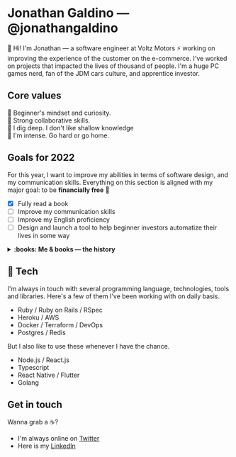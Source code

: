 # Jonathan Galdino — @jonathangaldino

👋 Hi! I'm Jonathan — a software engineer at Voltz Motors ⚡ working on improving the experience of the customer on the e-commerce. I've worked on projects that impacted the lives of thousand of people. I'm a huge PC games nerd, fan of the JDM cars culture, and apprentice investor.

## Core values
:green_apple: Beginner's mindset and curiosity.  
:dancers: Strong collaborative skills.  
:small_red_triangle_down: I dig deep. I don't like shallow knowledge  
:100: I'm intense. Go hard or go home.  

## Goals for 2022

For this year, I want to improve my abilities in terms of software design, and my communication skills. Everything on this section is aligned with my major goal: to be **financially free** :money_with_wings:

- [x] Fully read a book
- [ ] Improve my communication skills
- [ ] Improve my English proficiency
- [ ] Design and launch a tool to help beginner investors automatize their lives in some way

<details>
  <summary><b>:books: Me & books — the history</b></summary>
  ✨ <strong>I finished my first book!</strong> ✨
   <br>
    I never liked books. In college, it was painful to read a book and study.<br> I started reading in January, 2022, and my idea was to give to books another chance.
    Now, I want to make it a habit. I want to keep going. Books are fun and a powerful way to stay with the mind sharp. <br>
    <br>    
    This is what I've been reading:
   <ul>
      <li>:white_check_mark: Clean Architecture by Robert C. Martin</li>
      <li>:white_check_mark: The Mom Test by Rob Fitzpatrick</li>
      <li>:hourglass: Domain-Driven Design Distilled by Vernon Vaughn</li>
   </ul>
</details>


## :hammer: Tech

I'm always in touch with several programming language, technologies, tools and libraries. 
Here's a few of them I've been working with on daily basis.

- Ruby / Ruby on Rails / RSpec
- Heroku / AWS
- Docker / Terraform / DevOps
- Postgres / Redis 

But I also like to use these whenever I have the chance.

- Node.js / React.js
- Typescript
- React Native / Flutter
- Golang

## Get in touch

Wanna grab a :coffee:?

- I'm always online on [Twitter](https://twitter.com/johnhashed)
- Here is my [LinkedIn](https://www.linkedin.com/in/jonathangaldinodev/)

